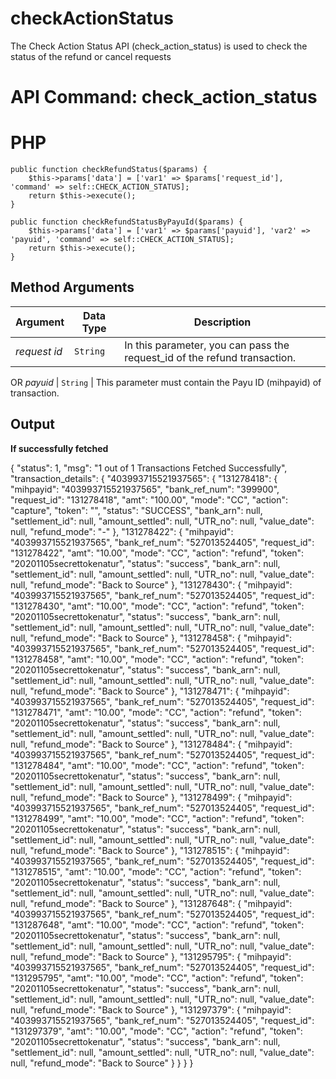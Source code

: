 # checkActionStatus

The Check Action Status API (check_action_status) is used to check the status of the refund or cancel requests

# API Command: check_action_status


# PHP

    public function checkRefundStatus($params) {
        $this->params['data'] = ['var1' => $params['request_id'], 'command' => self::CHECK_ACTION_STATUS];
        return $this->execute();
    }

    public function checkRefundStatusByPayuId($params) {
        $this->params['data'] = ['var1' => $params['payuid'], 'var2' => 'payuid', 'command' => self::CHECK_ACTION_STATUS];
        return $this->execute();
    }

## Method Arguments

Argument | Data Type |  Description
------------ | ------------- | -------------
*request id* | ```String``` | In this parameter, you can pass the request_id of the refund transaction.
OR
*payuid* | ```String``` | This parameter must contain the Payu ID (mihpayid) of transaction.

## Output


**If successfully fetched**

{
      "status": 1,
      "msg": "1 out of 1 Transactions Fetched Successfully",
      "transaction_details": {
            "403993715521937565": {
                  "131278418": {
                        "mihpayid": "403993715521937565",
                        "bank_ref_num": "399900",
                        "request_id": "131278418",
                        "amt": "100.00",
                        "mode": "CC",
                        "action": "capture",
                        "token": "",
                        "status": "SUCCESS",
                        "bank_arn": null,
                        "settlement_id": null,
                        "amount_settled": null,
                        "UTR_no": null,
                        "value_date": null,
                        "refund_mode": "-"
                  },
                  "131278422": {
                        "mihpayid": "403993715521937565",
                        "bank_ref_num": "527013524405",
                        "request_id": "131278422",
                        "amt": "10.00",
                        "mode": "CC",
                        "action": "refund",
                        "token": "20201105secrettokenatur",
                        "status": "success",
                        "bank_arn": null,
                        "settlement_id": null,
                        "amount_settled": null,
                        "UTR_no": null,
                        "value_date": null,
                        "refund_mode": "Back to Source"
                  },
                  "131278430": {
                        "mihpayid": "403993715521937565",
                        "bank_ref_num": "527013524405",
                        "request_id": "131278430",
                        "amt": "10.00",
                        "mode": "CC",
                        "action": "refund",
                        "token": "20201105secrettokenatur",
                        "status": "success",
                        "bank_arn": null,
                        "settlement_id": null,
                        "amount_settled": null,
                        "UTR_no": null,
                        "value_date": null,
                        "refund_mode": "Back to Source"
                  },
                  "131278458": {
                        "mihpayid": "403993715521937565",
                        "bank_ref_num": "527013524405",
                        "request_id": "131278458",
                        "amt": "10.00",
                        "mode": "CC",
                        "action": "refund",
                        "token": "20201105secrettokenatur",
                        "status": "success",
                        "bank_arn": null,
                        "settlement_id": null,
                        "amount_settled": null,
                        "UTR_no": null,
                        "value_date": null,
                        "refund_mode": "Back to Source"
                  },
                  "131278471": {
                        "mihpayid": "403993715521937565",
                        "bank_ref_num": "527013524405",
                        "request_id": "131278471",
                        "amt": "10.00",
                        "mode": "CC",
                        "action": "refund",
                        "token": "20201105secrettokenatur",
                        "status": "success",
                        "bank_arn": null,
                        "settlement_id": null,
                        "amount_settled": null,
                        "UTR_no": null,
                        "value_date": null,
                        "refund_mode": "Back to Source"
                  },
                  "131278484": {
                        "mihpayid": "403993715521937565",
                        "bank_ref_num": "527013524405",
                        "request_id": "131278484",
                        "amt": "10.00",
                        "mode": "CC",
                        "action": "refund",
                        "token": "20201105secrettokenatur",
                        "status": "success",
                        "bank_arn": null,
                        "settlement_id": null,
                        "amount_settled": null,
                        "UTR_no": null,
                        "value_date": null,
                        "refund_mode": "Back to Source"
                  },
                  "131278499": {
                        "mihpayid": "403993715521937565",
                        "bank_ref_num": "527013524405",
                        "request_id": "131278499",
                        "amt": "10.00",
                        "mode": "CC",
                        "action": "refund",
                        "token": "20201105secrettokenatur",
                        "status": "success",
                        "bank_arn": null,
                        "settlement_id": null,
                        "amount_settled": null,
                        "UTR_no": null,
                        "value_date": null,
                        "refund_mode": "Back to Source"
                  },
                  "131278515": {
                        "mihpayid": "403993715521937565",
                        "bank_ref_num": "527013524405",
                        "request_id": "131278515",
                        "amt": "10.00",
                        "mode": "CC",
                        "action": "refund",
                        "token": "20201105secrettokenatur",
                        "status": "success",
                        "bank_arn": null,
                        "settlement_id": null,
                        "amount_settled": null,
                        "UTR_no": null,
                        "value_date": null,
                        "refund_mode": "Back to Source"
                  },
                  "131287648": {
                        "mihpayid": "403993715521937565",
                        "bank_ref_num": "527013524405",
                        "request_id": "131287648",
                        "amt": "10.00",
                        "mode": "CC",
                        "action": "refund",
                        "token": "20201105secrettokenatur",
                        "status": "success",
                        "bank_arn": null,
                        "settlement_id": null,
                        "amount_settled": null,
                        "UTR_no": null,
                        "value_date": null,
                        "refund_mode": "Back to Source"
                  },
                  "131295795": {
                        "mihpayid": "403993715521937565",
                        "bank_ref_num": "527013524405",
                        "request_id": "131295795",
                        "amt": "10.00",
                        "mode": "CC",
                        "action": "refund",
                        "token": "20201105secrettokenatur",
                        "status": "success",
                        "bank_arn": null,
                        "settlement_id": null,
                        "amount_settled": null,
                        "UTR_no": null,
                        "value_date": null,
                        "refund_mode": "Back to Source"
                  },
                  "131297379": {
                        "mihpayid": "403993715521937565",
                        "bank_ref_num": "527013524405",
                        "request_id": "131297379",
                        "amt": "10.00",
                        "mode": "CC",
                        "action": "refund",
                        "token": "20201105secrettokenatur",
                        "status": "success",
                        "bank_arn": null,
                        "settlement_id": null,
                        "amount_settled": null,
                        "UTR_no": null,
                        "value_date": null,
                        "refund_mode": "Back to Source"
                  }
            }
      }
}